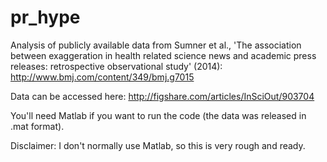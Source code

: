 pr_hype
=======

Analysis of publicly available data from Sumner et al., 'The association between exaggeration in health related science news and academic press releases: retrospective observational study' (2014): http://www.bmj.com/content/349/bmj.g7015

Data can be accessed here: http://figshare.com/articles/InSciOut/903704

You'll need Matlab if you want to run the code (the data was released in .mat format). 

Disclaimer: I don't normally use Matlab, so this is very rough and ready. 
